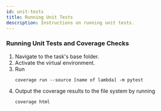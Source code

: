 ```yaml
---
id: unit-tests
title: Running Unit Tests
description: Instructions on running unit tests.
---
```


### Running Unit Tests and Coverage Checks
1. Navigate to the task's base folder.
1. Activate the virtual environment.
1. Run
    ```commandline
    coverage run --source [name of lambda] -m pytest
    ```
1. Output the coverage results to the file system by running
    ```commandline
    coverage html
    ```